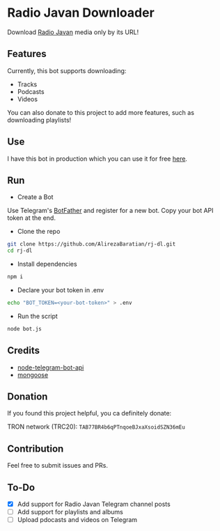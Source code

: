 # Radio Javan Downloader

Download [Radio Javan](https://play.radiojavan.com/) media only by its URL!

## Features

Currently, this bot supports downloading:

- Tracks
- Podcasts
- Videos

You can also donate to this project to add more features, such as downloading playlists!

## Use

I have this bot in production which you can use it for free [here](https://t.me/rjripbot).

## Run

- Create a Bot

Use Telegram's [BotFather](https://t.me/BotFather) and register for a new bot. Copy your bot API token at the end.

- Clone the repo

```bash
git clone https://github.com/AlirezaBaratian/rj-dl.git 
cd rj-dl
```

- Install dependencies

```bash
npm i
```

- Declare your bot token in .env

```bash
echo "BOT_TOKEN=<your-bot-token>" > .env
```

- Run the script

```bash
node bot.js
```

## Credits

- [node-telegram-bot-api](https://github.com/yagop/node-telegram-bot-api)
- [mongoose](https://github.com/Automattic/mongoose)

## Donation

If you found this project helpful, you ca definitely donate:

TRON network (TRC20): `TAB77BR4b6qPTnqoeBJxaXsoidSZN36mEu`

## Contribution

Feel free to submit issues and PRs.

## To-Do

- [x] Add support for Radio Javan Telegram channel posts
- [ ] Add support for playlists and albums
- [ ] Upload pdocasts and videos on Telegram
